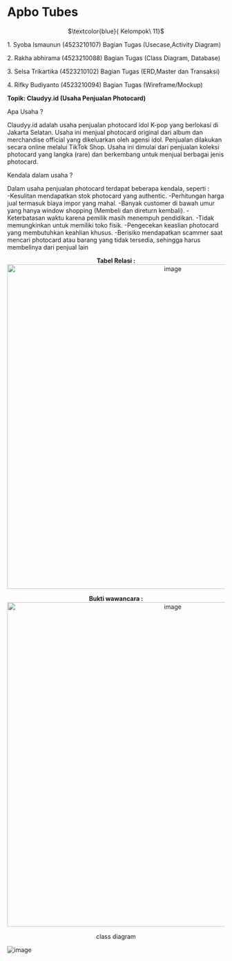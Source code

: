 # Apbo Tubes
<p align="center">
  $\textcolor{blue}{ Kelompok\ 11}$
</p>

<p> 1.⁠ ⁠Syoba Ismaunun (4523210107) Bagian Tugas (Usecase,Activity Diagram) </p>
<p> 2.⁠ ⁠Rakha abhirama (4523210088) Bagian Tugas (Class Diagram, Database) </p>
<p> 3.⁠ ⁠Selsa Trikartika (4523210102) Bagian Tugas (ERD,Master dan Transaksi) </p>
<p> 4.⁠ ⁠Rifky Budiyanto (4523210094) Bagian Tugas (Wireframe/Mockup) </p>
<p> 
  </p>
<div align="Left">
  <b>Topik: Claudyy.id (Usaha Penjualan Photocard)</b>
<div align ="Jusfity">
  <p> Apa Usaha ?</p>
  <p>Claudyy.id adalah usaha penjualan photocard idol K-pop yang berlokasi di Jakarta Selatan. Usaha ini menjual photocard original dari album dan merchandise official yang dikeluarkan oleh agensi idol. Penjualan dilakukan secara online melalui TikTok Shop. Usaha ini dimulai dari penjualan koleksi photocard yang langka (rare) dan berkembang untuk menjual berbagai jenis photocard. </p>
  </div>
<div align="Left">
  <p>Kendala dalam usaha ?</p>
  <p>Dalam usaha penjualan photocard terdapat beberapa kendala, seperti : 
    <br>-Kesulitan mendapatkan stok photocard yang authentic.
    -Perhitungan harga jual termasuk biaya impor yang mahal.
    -Banyak customer di bawah umur yang hanya window shopping (Membeli dan direturn kembali).
    -Keterbatasan waktu karena pemilik masih menempuh pendidikan.
    -Tidak memungkinkan untuk memiliki toko fisik. 
    -Pengecekan keaslian photocard yang membutuhkan keahlian khusus.
    -Berisiko mendapatkan scammer saat mencari photocard atau barang yang tidak tersedia, sehingga harus membelinya dari penjual lain</br>
  </p>

</p>
<div align="center">
<b>Tabel Relasi : 
</b>
</div>

<div align="center">
<img width="751" alt="image" src="https://github.com/user-attachments/assets/af1f19da-6b95-453b-b03e-851e9ce7da5e")/>
</div>
  
</p>
<div align="center">
<b>Bukti wawancara : 
</b>
</div>

<div align="center">
<img width="751" alt="image" src="https://github.com/user-attachments/assets/2b432544-cbc9-4a8c-b615-ba4f75dc1ca7" />
</div>

<p align="center">
  class diagram

![image](https://github.com/user-attachments/assets/1ad9724b-adef-4026-8c4c-82b8a2d667a2)
